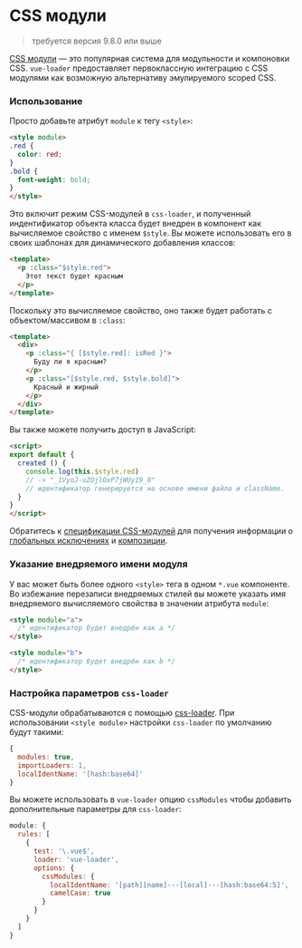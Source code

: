 # CSS модули

> требуется версия 9.8.0 или выше

[CSS модули](https://github.com/css-modules/css-modules) — это популярная система для модульности и компоновки CSS. `vue-loader` предоставляет первоклассную интеграцию с CSS модулями как возможную альтернативу эмулируемого scoped CSS.

### Использование

Просто добавьте атрибут `module` к тегу `<style>`:

``` html
<style module>
.red {
  color: red;
}
.bold {
  font-weight: bold;
}
</style>
```

Это включит режим CSS-модулей в `css-loader`, и полученный индентификатор объекта класса будет внедрен в компонент как вычисляемое свойство с именем `$style`. Вы можете использовать его в своих шаблонах для динамического добавления классов:

``` html
<template>
  <p :class="$style.red">
    Этот текст будет красным
  </p>
</template>
```

Поскольку это вычисляемое свойство, оно также будет работать с объектом/массивом в `:class`:

``` html
<template>
  <div>
    <p :class="{ [$style.red]: isRed }">
      Буду ли я красным?
    </p>
    <p :class="[$style.red, $style.bold]">
      Красный и жирный
    </p>
  </div>
</template>
```

Вы также можете получить доступ в JavaScript:

``` html
<script>
export default {
  created () {
    console.log(this.$style.red)
    // -> "_1VyoJ-uZOjlOxP7jWUy19_0"
    // идентификатор генерируется на основе имени файла и className.
  }
}
</script>
```

Обратитесь к [спецификации CSS-модулей](https://github.com/css-modules/css-modules) для получения информации о [глобальных исключениях](https://github.com/css-modules/css-modules#exceptions) и [композиции](https://github.com/css-modules/css-modules#composition).

### Указание внедряемого имени модуля

У вас может быть более одного `<style>` тега в одном `*.vue` компоненте. Во избежание перезаписи внедряемых стилей вы можете указать имя внедряемого вычисляемого свойства в значении атрибута `module`:

``` html
<style module="a">
  /* идентификатор будет внедрён как a */
</style>

<style module="b">
  /* идентификатор будет внедрён как b */
</style>
```

### Настройка параметров `css-loader`

CSS-модули обрабатываются с помощью [css-loader](https://github.com/webpack/css-loader). При использовании `<style module>` настройки `css-loader` по умолчанию будут такими:

``` js
{
  modules: true,
  importLoaders: 1,
  localIdentName: '[hash:base64]'
}
```

Вы можете использовать в `vue-loader` опцию `cssModules` чтобы добавить дополнительные параметры для `css-loader`:

``` js
module: {
  rules: [
    {
      test: '\.vue$',
      loader: 'vue-loader',
      options: {
        cssModules: {
          localIdentName: '[path][name]---[local]---[hash:base64:5]',
          camelCase: true
        }
      }
    }
  ]
}
```
